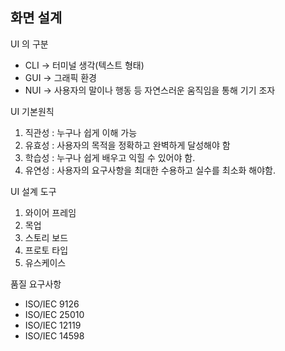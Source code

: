 ## 화면 설계

UI 의 구분 
- CLI -> 터미널 생각(텍스트 형태)
- GUI -> 그래픽 환경
- NUI -> 사용자의 말이나 행동 등 자연스러운 움직임을 통해 기기 조자

UI 기본원칙
1) 직관성 : 누구나 쉽게 이해 가능
2) 유효성 : 사용자의 목적을 정확하고 완벽하게 달성해야 함
3) 학습성 : 누구나 쉽게 배우고 익힐 수 있어야 함.
4) 유연성 : 사용자의 요구사항을 최대한 수용하고 실수를 최소화 해야함.

UI 설계 도구 
1) 와이어 프레임
2) 목업
3) 스토리 보드
4) 프로토 타입
5) 유스케이스

품질 요구사항
- ISO/IEC 9126
- ISO/IEC 25010
- ISO/IEC 12119
- ISO/IEC 14598
